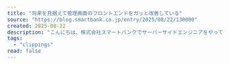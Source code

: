 ```yaml
---
title: "将来を見据えて管理画面のフロントエンドをガッと改善している"
source: "https://blog.smartbank.co.jp/entry/2025/08/22/130000"
created: 2025-08-22
description: "こんにちは、株式会社スマートバンクでサーバーサイドエンジニアをやっています、すてにゃん (id:stefafafan:detail) です。今回は社内で活用している管理画面に対して実施した様々な技術的な改善を紹介していきます。"
tags:
  - "clippings"
read: false
---
```

